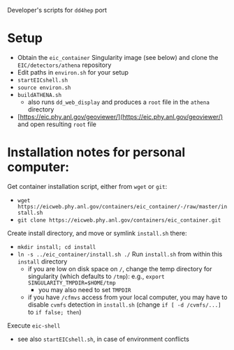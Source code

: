 Developer's scripts for `dd4hep` port

# Setup

- Obtain the `eic_container` Singularity image (see below) and clone the 
`EIC/detectors/athena` repository
- Edit paths in `environ.sh` for your setup
- `startEICshell.sh`
- `source environ.sh`
- `buildATHENA.sh`
  - also runs `dd_web_display` and produces a `root` file in the `athena`
    directory
- [https://eic.phy.anl.gov/geoviewer/](https://eic.phy.anl.gov/geoviewer/)
  and open resulting `root` file


# Installation notes for personal computer:

Get container installation script, either from `wget` or `git`:
- `wget https://eicweb.phy.anl.gov/containers/eic_container/-/raw/master/install.sh`
- `git clone https://eicweb.phy.anl.gov/containers/eic_container.git`

Create install directory, and move or symlink `install.sh` there:
- `mkdir install; cd install`
- `ln -s ../eic_container/install.sh ./`
Run `install.sh` from within this `install` directory
  - if you are low on disk space on `/`, change the temp directory for
    singularity (which defaults to `/tmp`): e.g., 
    `export SINGULARITY_TMPDIR=$HOME/tmp`
    - you may also need to set `TMPDIR`
  - if you have `/cfmvs` access from your local computer, you may have
    to disable `cvmfs` detection in `install.sh` (change `if [ -d
    /cvmfs/...]` to `if false; then`)

Execute `eic-shell`
- see also `startEICshell.sh`, in case of environment conflicts

